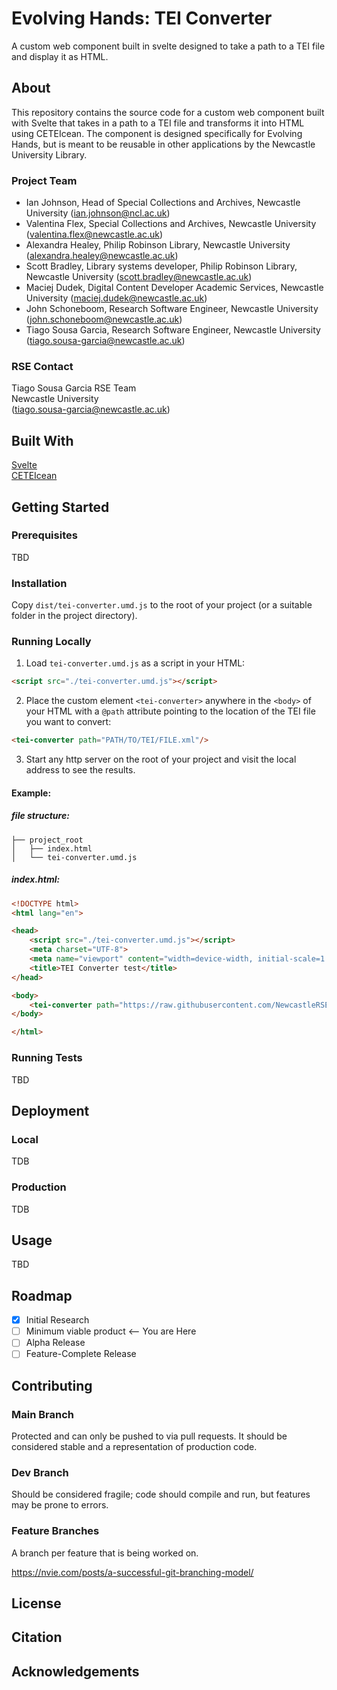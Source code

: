 # Evolving Hands: TEI Converter
A custom web component built in svelte designed to take a path to a TEI file and display it as HTML.

## About

This repository contains the source code for a custom web component built with Svelte that takes in a path to a TEI file and transforms it into HTML using CETEIcean. The component is designed specifically for Evolving Hands, but is meant to be reusable in other applications by the Newcastle University Library.

### Project Team
- Ian Johnson, Head of Special Collections and Archives, Newcastle University  ([ian.johnson@ncl.ac.uk](mailto:ian.johnson@ncl.ac.uk))  
- Valentina Flex, Special Collections and Archives, Newcastle University ([valentina.flex@newcastle.ac.uk](mailto:valentina.flex@newcastle.ac.uk))
- Alexandra Healey, Philip Robinson Library, Newcastle University ([alexandra.healey@newcastle.ac.uk](mailto:alexandra.healey@newcastle.ac.uk))
- Scott Bradley, Library systems developer, Philip Robinson Library, Newcastle University ([scott.bradley@newcastle.ac.uk](mailto:scott.bradley@newcastle.ac.uk))
- Maciej Dudek, Digital Content Developer Academic Services, Newcastle University ([maciej.dudek@newcastle.ac.uk](mailto:maciej.dudek@newcastle.ac.uk))
- John Schoneboom, Research Software Engineer, Newcastle University ([john.schoneboom@newcastle.ac.uk](mailto:john.schoneboom@newcastle.ac.uk))
- Tiago Sousa Garcia, Research Software Engineer, Newcastle University ([tiago.sousa-garcia@newcastle.ac.uk](mailto:tiago.sousa-garcia@newcastle.ac.uk))

### RSE Contact
Tiago Sousa Garcia
RSE Team  
Newcastle University  
([tiago.sousa-garcia@newcastle.ac.uk](mailto:tiago.sousa-garcia@newcastle.ac.uk))  

## Built With

[Svelte](https://svelte.dev/)  
[CETEIcean](https://github.com/TEIC/CETEIcean)  
## Getting Started

### Prerequisites

TBD

### Installation

Copy `dist/tei-converter.umd.js` to the root of your project (or a suitable folder in the project directory).

### Running Locally

1. Load `tei-converter.umd.js` as a script in your HTML:

```html
<script src="./tei-converter.umd.js"></script>
```

2. Place the custom element `<tei-converter>` anywhere in the `<body>` of your HTML with a `@path` attribute pointing to the location of the TEI file you want to convert:

```html
<tei-converter path="PATH/TO/TEI/FILE.xml"/>
```

3. Start any http server on the root of your project and visit the local address to see the results.

#### Example:

##### file structure:
```
├── project_root
│   ├── index.html
│   └── tei-converter.umd.js
```

##### index.html:
```html
<!DOCTYPE html>
<html lang="en">

<head>
    <script src="./tei-converter.umd.js"></script>
    <meta charset="UTF-8">
    <meta name="viewport" content="width=device-width, initial-scale=1.0">
    <title>TEI Converter test</title>
</head>

<body>
    <tei-converter path="https://raw.githubusercontent.com/NewcastleRSE/beeing-human-tei-data/dev/1623_consolidated.xml"/>
</body>

</html>
```


### Running Tests

TBD

## Deployment

### Local

TDB

### Production

TDB

## Usage

TBD

## Roadmap

- [x] Initial Research  
- [ ] Minimum viable product <-- You are Here  
- [ ] Alpha Release  
- [ ] Feature-Complete Release  

## Contributing

### Main Branch
Protected and can only be pushed to via pull requests. It should be considered stable and a representation of production code.

### Dev Branch
Should be considered fragile; code should compile and run, but features may be prone to errors.

### Feature Branches
A branch per feature that is being worked on.

https://nvie.com/posts/a-successful-git-branching-model/

## License

## Citation

## Acknowledgements
